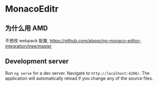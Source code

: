 # MonacoEditr

## 为什么用 AMD

不想改 webpack 配置, https://github.com/alxpsr/ng-monaco-editor-integration/tree/master

## Development server

Run `ng serve` for a dev server. Navigate to `http://localhost:4200/`. The application will automatically reload if you change any of the source files.
